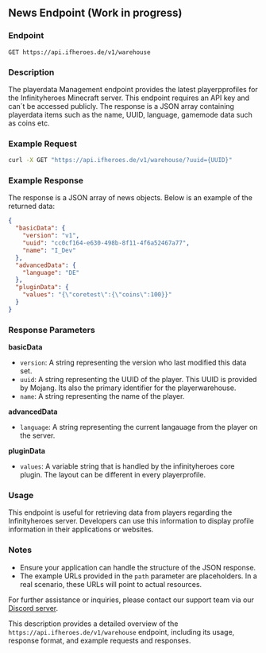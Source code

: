 ## News Endpoint (Work in progress)

### Endpoint

`GET https://api.ifheroes.de/v1/warehouse`

### Description

The playerdata Management endpoint provides the latest playerpprofiles for the Infinityheroes Minecraft server. This endpoint requires an API key and can´t be accessed publicly. The response is a JSON array containing playerdata items such as the name, UUID, language, gamemode data such as coins etc.

### Example Request

```sh
curl -X GET "https://api.ifheroes.de/v1/warehouse/?uuid={UUID}"
```

### Example Response

The response is a JSON array of news objects. Below is an example of the returned data:

```json
{
  "basicData": {
    "version": "v1",
    "uuid": "cc0cf164-e630-498b-8f11-4f6a52467a77",
    "name": "I_Dev"
  },
  "advancedData": {
    "language": "DE"
  },
  "pluginData": {
    "values": "{\"coretest\":{\"coins\":100}}"
  }
}
```

### Response Parameters

**basicData**
- `version`: A string representing the version who last modified this data set.
- `uuid`: A string representing the UUID of the player. This UUID is provided by Mojang. Its also the primary identifier for the playerwarehouse.
- `name`: A string representing the name of the player.

**advancedData**
- `language`: A string representing the current langauage from the player on the server.

**pluginData**
- `values`: A variable string that is handled by the infinityheroes core plugin. The layout can be different in every playerprofile.

### Usage

This endpoint is useful for retrieving data from players regarding the Infinityheroes server. Developers can use this information to display profile information in their applications or websites.

### Notes

- Ensure your application can handle the structure of the JSON response.
- The example URLs provided in the `path` parameter are placeholders. In a real scenario, these URLs will point to actual resources.

For further assistance or inquiries, please contact our support team via our [Discord server](https://ifheroes.de/discord).


This description provides a detailed overview of the `https://api.ifheroes.de/v1/warehouse` endpoint, including its usage, response format, and example requests and responses.
